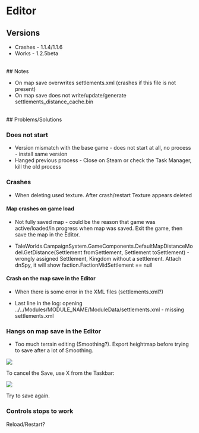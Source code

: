 # Editor

## Versions

- Crashes - 1.1.4/1.1.6
- Works - 1.2.5beta


<br>
## Notes

- On map save overwrites settlements.xml (crashes if this file is not present)
- On map save does not write/update/generate settlements_distance_cache.bin


<br>
## Problems/Solutions

### Does not start

- Version mismatch with the base game - does not start at all, no process - install same version
- Hanged previous process - Close on Steam or check the Task Manager, kill the old process

### Crashes

- When deleting used texture. After crash/restart Texture appears deleted

#### Map crashes on game load

- Not fully saved map - could be the reason that game was active/loaded/in progress when map was saved. Exit the game, then save the map in the Editor.

- TaleWorlds.CampaignSystem.GameComponents.DefaultMapDistanceModel.GetDistance(Settlement fromSettlement, Settlement toSettlement) - wrongly assigned Settlement, Kingdom without a settlement. Attach dnSpy, it will show faction.FactionMidSettlement == null



#### Crash on the map save in the Editor

- When there is some error in the XML files (settlements.xml?)

- Last line in the log: opening ../../Modules/MODULE_NAME/ModuleData/settlements.xml - missing settlements.xml


### Hangs on map save in the Editor

- Too much terrain editing (Smoothing?). Export heightmap before trying to save after a lot of Smoothing.

![](https://imgur.com/MMmqYCn.png)

To cancel the Save, use X from the Taskbar:

![](https://imgur.com/qOfC2xV.png)

Try to save again.

### Controls stops to work

Reload/Restart?

